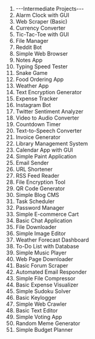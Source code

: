 1. ---Intermediate Projects---
2. Alarm Clock with GUI
3. Web Scraper (Basic)
4. Currency Converter
5. Tic-Tac-Toe with GUI
6. File Manager
7. Reddit Bot
8. Simple Web Browser
9. Notes App
10. Typing Speed Tester
11. Snake Game
12. Food Ordering App
13. Weather App
14. Text Encryption Generator
15. Expense Tracker
16. Instagram Bot
17. Twitter Sentiment Analyzer
18. Video to Audio Converter
19. Countdown Timer
20. Text-to-Speech Converter
21. Invoice Generator
22. Library Management System
23. Calendar App with GUI
24. Simple Paint Application
25. Email Sender
26. URL Shortener
27. RSS Feed Reader
28. File Encryption Tool
29. QR Code Generator
30. Simple Blog CMS
31. Task Scheduler
32. Password Manager
33. Simple E-commerce Cart
34. Basic Chat Application
35. File Downloader
36. Simple Image Editor
37. Weather Forecast Dashboard
38. To-Do List with Database
39. Simple Music Player
40. Web Page Downloader
41. Basic Forum Scraper
42. Automated Email Responder
43. Simple File Compressor
44. Basic Expense Visualizer
45. Simple Sudoku Solver
46. Basic Keylogger
47. Simple Web Crawler
48. Basic Text Editor
49. Simple Voting App
50. Random Meme Generator
51. Simple Budget Planner
